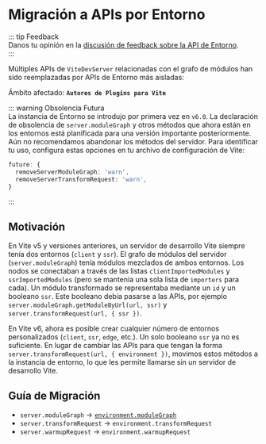# Migración a APIs por Entorno

::: tip Feedback  
Danos tu opinión en la [discusión de feedback sobre la API de Entorno](https://github.com/vitejs/vite/discussions/16358).  
:::

Múltiples APIs de `ViteDevServer` relacionadas con el grafo de módulos han sido reemplazadas por APIs de Entorno más aisladas:

Ámbito afectado: **`Autores de Plugins para Vite`**

::: warning Obsolencia Futura  
La instancia de Entorno se introdujo por primera vez en `v6.0`. La declaración de obsolencia de `server.moduleGraph` y otros métodos que ahora están en los entornos está planificada para una versión importante posteriormente. Aún no recomendamos abandonar los métodos del servidor. Para identificar tu uso, configura estas opciones en tu archivo de configuración de Vite:

```ts
future: {
  removeServerModuleGraph: 'warn',
  removeServerTransformRequest: 'warn',
}
```

:::

## Motivación

En Vite v5 y versiones anteriores, un servidor de desarrollo Vite siempre tenía dos entornos (`client` y `ssr`). El grafo de módulos del servidor (`server.moduleGraph`) tenía módulos mezclados de ambos entornos. Los nodos se conectaban a través de las listas `clientImportedModules` y `ssrImportedModules` (pero se mantenía una sola lista de `importers` para cada). Un módulo transformado se representaba mediante un `id` y un booleano `ssr`. Este booleano debía pasarse a las APIs, por ejemplo `server.moduleGraph.getModuleByUrl(url, ssr)` y `server.transformRequest(url, { ssr })`.

En Vite v6, ahora es posible crear cualquier número de entornos personalizados (`client`, `ssr`, `edge`, etc.). Un solo booleano `ssr` ya no es suficiente. En lugar de cambiar las APIs para que tengan la forma `server.transformRequest(url, { environment })`, movimos estos métodos a la instancia de entorno, lo que les permite llamarse sin un servidor de desarrollo Vite.

## Guía de Migración

- `server.moduleGraph` -> [`environment.moduleGraph`](/guide/api-environment-instances#grafos-de-modulos-separados)
- `server.transformRequest` -> `environment.transformRequest`
- `server.warmupRequest` -> `environment.warmupRequest`
